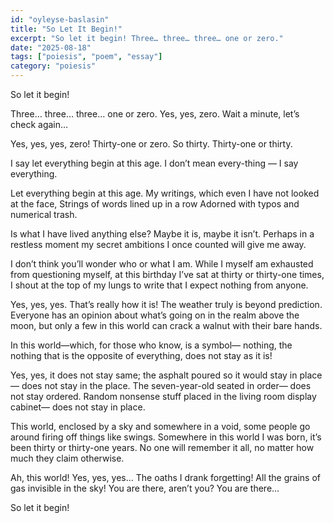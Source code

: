 ```yaml
---
id: "oyleyse-baslasin"
title: "So Let It Begin!"
excerpt: "So let it begin! Three… three… three… one or zero."
date: "2025-08-18"
tags: ["poiesis", "poem", "essay"]
category: "poiesis"
---
```


So let it begin!

Three… three… three… one or zero.
Yes, yes, zero.
Wait a minute, let’s check again…

Yes, yes, yes, zero!
Thirty-one or zero.
So thirty. Thirty-one or thirty.

I say let everything begin at this age.
I don’t mean every-thing — I say everything.

Let everything begin at this age.
My writings, which even I have not looked at the face,
Strings of words lined up in a row
Adorned with typos and numerical trash.

Is what I have lived anything else?
Maybe it is, maybe it isn’t.
Perhaps in a restless moment
my secret ambitions I once counted will give me away.

I don’t think you’ll wonder who or what I am.
While I myself am exhausted from questioning myself,
at this birthday I’ve sat at thirty or thirty-one times,
I shout at the top of my lungs to write
that I expect nothing from anyone.

Yes, yes, yes. That’s really how it is!
The weather truly is beyond prediction.
Everyone has an opinion about
what’s going on in the realm above the moon,
but only a few in this world can crack a walnut with their bare hands.

In this world—which, for those who know, is a symbol—
nothing, the nothing that is the opposite of everything,
does not stay as it is!

Yes, yes, it does not stay same; the asphalt poured so it would stay in place—
does not stay in the place.
The seven-year-old seated in order—
does not stay ordered.
Random nonsense stuff placed in the living room display cabinet—
does not stay in place.

This world, enclosed by a sky and somewhere in a void,
some people go around firing off things like swings.
Somewhere in this world I was born,
it’s been thirty or thirty-one years.
No one will remember it all,
no matter how much they claim otherwise.

Ah, this world! Yes, yes, yes…
The oaths I drank forgetting!
All the grains of gas invisible in the sky!
You are there, aren’t you?
You are there…

So let it begin!
